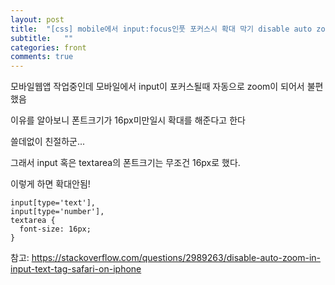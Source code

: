 ```yaml
---
layout: post
title:  "[css] mobile에서 input:focus인풋 포커스시 확대 막기 disable auto zoom in input text"
subtitle:   ""
categories: front 
comments: true
---
```














모바일웹앱 작업중인데 모바일에서 input이 포커스될때 자동으로 zoom이 되어서 불편했음

이유를 알아보니 폰트크기가 16px미만일시 확대를 해준다고 한다

쓸데없이 친절하군...



그래서 input 혹은 textarea의 폰트크기는 무조건 16px로 했다.

이렇게 하면 확대안됨!

```
input[type='text'],
input[type='number'],
textarea {
  font-size: 16px;
}
```

참고: https://stackoverflow.com/questions/2989263/disable-auto-zoom-in-input-text-tag-safari-on-iphone